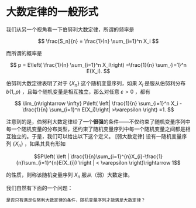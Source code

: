 # 大数定律的一般形式
我们从另一个视角看一下伯努利大数定律，所谓的频率是

$$
\frac{S_n}{n} = \frac{1}{n} \sum_{i=1}^n X_i
$$

而所谓的概率是

$$
p = E\left( \frac{1}{n} \sum_{i=1}^n X_i\right) =\frac{1}{n} \sum_{i=1}^n E(X_i).
$$

伯努利大数定律表明了对于 $\{X_n\}$ 这个随机变量序列，如果 $X_i$ 是服从伯努利分布 $b(1,p)$ ，且每个随机变量是相互独立，那么对任意 $\varepsilon>0$ ，都有

$$
\lim_{n\rightarrow \infty} P\left( \left| \frac{1}{n} \sum_{i=1}^n X_i - \frac{1}{n} \sum_{i=1}^n E(X_i)\right| >\varepsilon \right) =1.
$$

注意到的是，伯努利大数定律给了一个**很强**的条件——不仅约束了随机变量序列中每一个随机变量的分布类型，还约束了随机变量序列中每一个随机变量之间都是相互独立的。于是，我们可以给出以下这个定义。
[弱大数定律]
设有一随机变量序列 $\{X_{n}\}$ ，如果其具有形如

$$P\left( \left | \frac{1}{n}\sum_{i=1}^{n}X_{i}-\frac{1}{n}\sum_{i=1}^{n}E(X_{i}) \right | < \varepsilon \right)\rightarrow 1$$

的性质，则称该随机变量序列 ${X_{n}}$ 服从（弱）大数定律。

我们自然有下面的一个问题：

```{admonition} Question
是否只有满足伯努利大数定律的条件，随机变量序列才能满足大数定律？
```